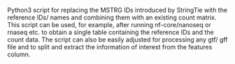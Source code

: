 Python3 script for replacing the MSTRG IDs introduced by StringTie with the reference IDs/ names and combining them with an existing count matrix. 
This script can be used, for example, after running nf-core/nanoseq or rnaseq etc. to obtain a single table containing the reference IDs and the count data. 
The script can also be easily adjusted for processing any gtf/ gff file and to split and extract the information of interest from the features column.

